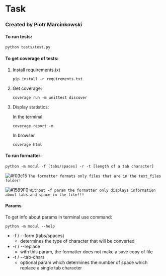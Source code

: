 # Task

### Created by Piotr Marcinkowski

#### To run tests:
```shell script
python tests/test.py
```

#### To get coverage of tests:
1. Install requirements.txt 
    ```shell script
    pip install -r requirements.txt
    ```
2. Get coverage:
    ```shell script
    coverage run -m unittest discover
    ```
3. Display statistics:

    In the terminal
    ```shell script
    coverage report -m
    ```
    In browser 
    ```shell script
    coverage html
    ```



#### To run formatter:
```shell script
python -m modul -f [tabs/spaces] -r -t [length of a tab character]
```
![#f03c15](https://via.placeholder.com/15/f03c15/000000?text=+) `The formatter formats only files that are in the text_files folder!` 

![#1589F0](https://via.placeholder.com/15/1589F0/000000?text=+) `Without -f param the formatter only displays information about tabs and space in the file!!!`
#### Params 
To get info about params in terminal use command:
```shell script
python -m modul --help
```

*  -f / --form (tabs/spaces)
    * determines the type of character that will be converted
*  -r / --replace 
    * with this param, the formatter does not make a save copy of file
*  -t / --tab-chars 
    * optional param which determines the number of space which replace a single tab character

